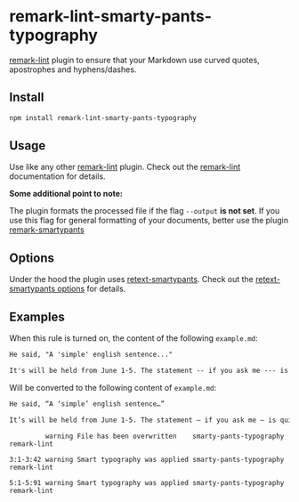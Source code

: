 # remark-lint-smarty-pants-typography

[remark-lint](https://github.com/remarkjs/remark-lint) plugin to ensure that your Markdown use curved quotes, apostrophes and hyphens/dashes.

## Install

```sh
npm install remark-lint-smarty-pants-typography
```

## Usage

Use like any other [remark-lint](https://github.com/remarkjs/remark-lint) plugin.
Check out the [remark-lint](https://github.com/remarkjs/remark-lint) documentation for details.

**Some additional point to note:**

The plugin formats the processed file if the flag  `--output` **is not set**. If you use this flag for general formatting of your documents, better use the plugin [remark-smartypants](https://github.com/silvenon/remark-smartypants)

## Options

Under the hood the plugin uses [retext-smartypants](https://github.com/retextjs/retext-smartypants).
Check out the [retext-smartypants options](https://github.com/retextjs/retext-smartypants/tree/main?tab=readme-ov-file#options) for details.

## Examples

When this rule is turned on, the content of the following `example.md`:

```md
He said, "A 'simple' english sentence..."

It's will be held from June 1-5. The statement -- if you ask me --- is quite remarkable...
```

Will be converted to the following content of `example.md`:

```md
He said, “A ‘simple’ english sentence…”

It’s will be held from June 1-5. The statement – if you ask me — is quite remarkable…
```

```text
         warning File has been overwritten    smarty-pants-typography remark-lint

3:1-3:42 warning Smart typography was applied smarty-pants-typography remark-lint

5:1-5:91 warning Smart typography was applied smarty-pants-typography remark-lint
```
